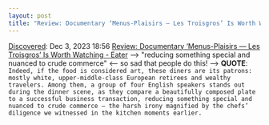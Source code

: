 ```yaml
---
layout: post
title: "Review: Documentary ‘Menus-Plaisirs — Les Troisgros’ Is Worth Watching - Eater"
---
```

[Discovered](http://rolandtanglao.com/2020/07/29/p1-blogthis-checkvist-list-links-to-blog/): Dec 3, 2023 18:56 [Review: Documentary ‘Menus-Plaisirs — Les Troisgros’ Is Worth Watching - Eater](https://www.eater.com/23978001/menus-plaisirs-les-troisgros-frederick-wiseman-documentary-review) --> "reducing something special and nuanced to crude commerce" <--  so sad that people do this! --> **QUOTE**: `Indeed, if the food is considered art, these diners are its patrons: mostly white, upper-middle-class European retirees and wealthy travelers. Among them, a group of four English speakers stands out during the dinner scene, as they compare a beautifully composed plate to a successful business transaction, reducing something special and nuanced to crude commerce — the harsh irony magnified by the chefs’ diligence we witnessed in the kitchen moments earlier.`
